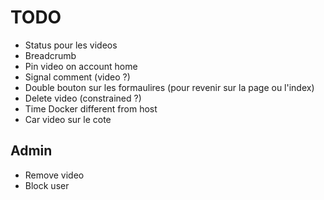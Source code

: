 # TODO

- Status pour les videos
- Breadcrumb
- Pin video on account home
- Signal comment (video ?)
- Double bouton sur les formaulires (pour revenir sur la page ou l'index)
- Delete video (constrained ?)
- Time Docker different from host
- Car video sur le cote

## Admin

- Remove video
- Block user
